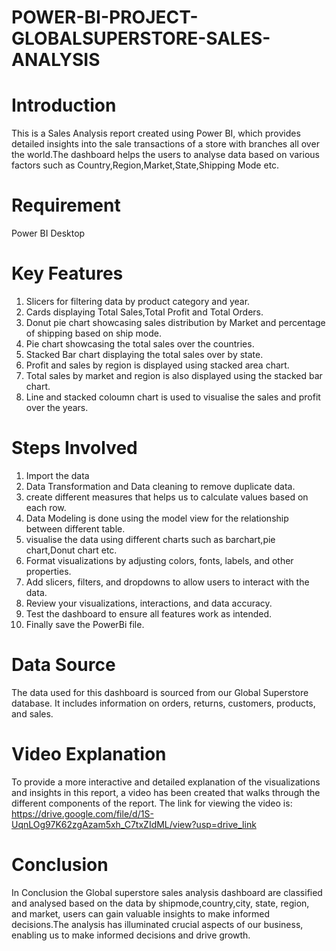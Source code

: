 # POWER-BI-PROJECT-GLOBALSUPERSTORE-SALES-ANALYSIS
# Introduction
This is a Sales Analysis report created using Power BI, which provides detailed insights into the sale transactions of a store with branches all over the world.The dashboard helps the users to analyse data based on various factors such as Country,Region,Market,State,Shipping Mode etc.

# Requirement
Power BI Desktop

# Key Features
1. Slicers for filtering data by product category and year.
2. Cards displaying Total Sales,Total Profit and Total Orders.
3. Donut pie chart showcasing sales distribution by Market and percentage of shipping based on ship mode.
4. Pie chart showcasing the total sales over the countries.
5. Stacked Bar chart displaying the total sales over by state.
6. Profit and sales by region is displayed using stacked area chart.
7. Total sales by market and region is also displayed using the stacked bar chart.
8. Line and stacked coloumn chart is used to visualise the sales and profit over the years.

# Steps Involved

1. Import the data
2. Data Transformation and Data cleaning to remove duplicate data.
3. create different measures that helps us to calculate values based on each row.
4. Data Modeling is done using the model view for the relationship between different table.
5. visualise the data using different charts such as barchart,pie chart,Donut chart etc.
6. Format visualizations by adjusting colors, fonts, labels, and other properties.
7. Add slicers, filters, and dropdowns to allow users to interact with the data.
8. Review your visualizations, interactions, and data accuracy.
9. Test the dashboard to ensure all features work as intended.
10. Finally save the PowerBi file.

# Data Source    
The data used for this dashboard is sourced from our Global Superstore database. It includes information on orders, returns, customers, products, and sales.

# Video Explanation
To provide a more interactive and detailed explanation of the visualizations and insights in this report, a video has been created that walks through the different components of the report. The link for viewing the video is: https://drive.google.com/file/d/1S-UqnLOg97K62zgAzam5xh_C7txZIdML/view?usp=drive_link

# Conclusion
In Conclusion the Global superstore sales analysis dashboard are classified and analysed based on the data by shipmode,country,city, state, region, and market, users can gain valuable insights to make informed decisions.The analysis has illuminated crucial aspects of our business, enabling us to make informed decisions and drive growth.



   
   
